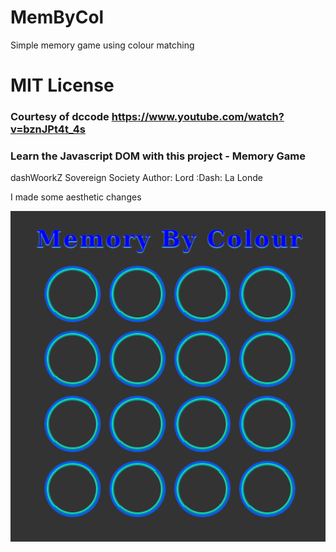 # MemByCol
Simple memory game using colour matching

# MIT License

### Courtesy of dccode https://www.youtube.com/watch?v=bznJPt4t_4s 
### Learn the Javascript DOM with this project - Memory Game 

dashWoorkZ Sovereign Society
Author: Lord :Dash: La Londe

I made some aesthetic changes

<img src="membycol.png">
